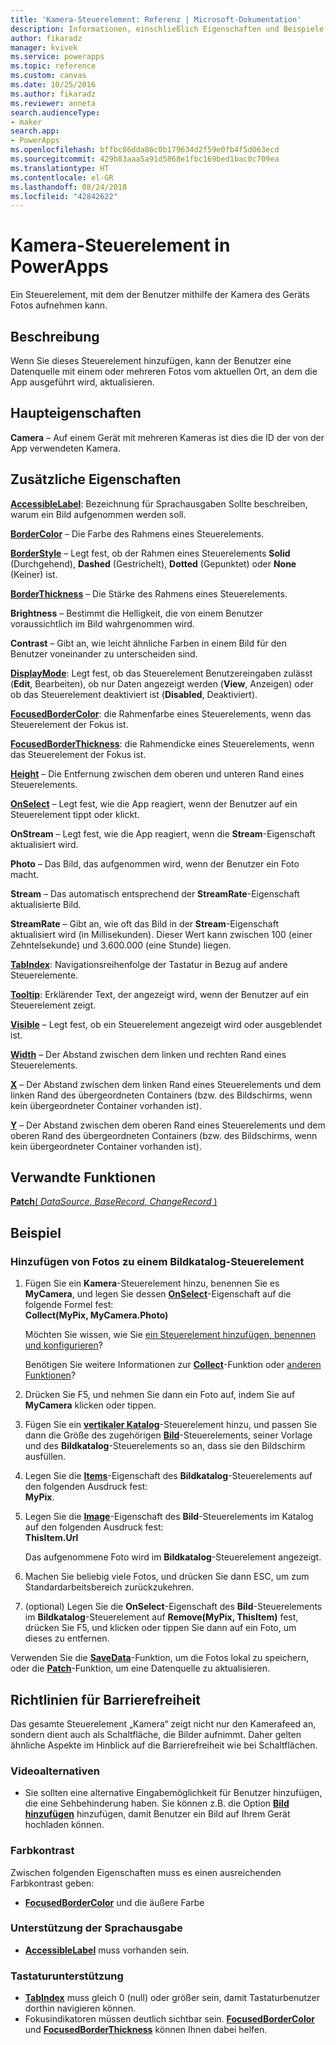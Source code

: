 ```yaml
---
title: 'Kamera-Steuerelement: Referenz | Microsoft-Dokumentation'
description: Informationen, einschließlich Eigenschaften und Beispiele, über das Kamera-Steuerelement
author: fikaradz
manager: kvivek
ms.service: powerapps
ms.topic: reference
ms.custom: canvas
ms.date: 10/25/2016
ms.author: fikaradz
ms.reviewer: anneta
search.audienceType:
- maker
search.app:
- PowerApps
ms.openlocfilehash: bffbc86dda86c0b179634d2f59e0fb4f5d063ecd
ms.sourcegitcommit: 429b83aaa5a91d5868e1fbc169bed1bac0c709ea
ms.translationtype: HT
ms.contentlocale: el-GR
ms.lasthandoff: 08/24/2018
ms.locfileid: "42842622"
---
```

# <a name="camera-control-in-powerapps"></a>Kamera-Steuerelement in PowerApps
Ein Steuerelement, mit dem der Benutzer mithilfe der Kamera des Geräts Fotos aufnehmen kann.

## <a name="description"></a>Beschreibung
Wenn Sie dieses Steuerelement hinzufügen, kann der Benutzer eine Datenquelle mit einem oder mehreren Fotos vom aktuellen Ort, an dem die App ausgeführt wird, aktualisieren.

## <a name="key-properties"></a>Haupteigenschaften
**Camera** – Auf einem Gerät mit mehreren Kameras ist dies die ID der von der App verwendeten Kamera.

## <a name="additional-properties"></a>Zusätzliche Eigenschaften
**[AccessibleLabel](properties-accessibility.md)**: Bezeichnung für Sprachausgaben Sollte beschreiben, warum ein Bild aufgenommen werden soll.

**[BorderColor](properties-color-border.md)** – Die Farbe des Rahmens eines Steuerelements.

**[BorderStyle](properties-color-border.md)** – Legt fest, ob der Rahmen eines Steuerelements **Solid** (Durchgehend), **Dashed** (Gestrichelt), **Dotted** (Gepunktet) oder **None** (Keiner) ist.

**[BorderThickness](properties-color-border.md)** – Die Stärke des Rahmens eines Steuerelements.

**Brightness** – Bestimmt die Helligkeit, die von einem Benutzer voraussichtlich im Bild wahrgenommen wird.

**Contrast** – Gibt an, wie leicht ähnliche Farben in einem Bild für den Benutzer voneinander zu unterscheiden sind.

**[DisplayMode](properties-core.md)**: Legt fest, ob das Steuerelement Benutzereingaben zulässt (**Edit**, Bearbeiten), ob nur Daten angezeigt werden (**View**, Anzeigen) oder ob das Steuerelement deaktiviert ist (**Disabled**, Deaktiviert).

**[FocusedBorderColor](properties-color-border.md)**: die Rahmenfarbe eines Steuerelements, wenn das Steuerelement der Fokus ist.

**[FocusedBorderThickness](properties-color-border.md)**: die Rahmendicke eines Steuerelements, wenn das Steuerelement der Fokus ist.

**[Height](properties-size-location.md)** – Die Entfernung zwischen dem oberen und unteren Rand eines Steuerelements.

**[OnSelect](properties-core.md)** – Legt fest, wie die App reagiert, wenn der Benutzer auf ein Steuerelement tippt oder klickt.

**OnStream** – Legt fest, wie die App reagiert, wenn die **Stream**-Eigenschaft aktualisiert wird.

**Photo** – Das Bild, das aufgenommen wird, wenn der Benutzer ein Foto macht.

**Stream** – Das automatisch entsprechend der **StreamRate**-Eigenschaft aktualisierte Bild.

**StreamRate** – Gibt an, wie oft das Bild in der **Stream**-Eigenschaft aktualisiert wird (in Millisekunden).  Dieser Wert kann zwischen 100 (einer Zehntelsekunde) und 3.600.000 (eine Stunde) liegen.

**[TabIndex](properties-accessibility.md)**: Navigationsreihenfolge der Tastatur in Bezug auf andere Steuerelemente.

**[Tooltip](properties-core.md)**: Erklärender Text, der angezeigt wird, wenn der Benutzer auf ein Steuerelement zeigt.

**[Visible](properties-core.md)** – Legt fest, ob ein Steuerelement angezeigt wird oder ausgeblendet ist.

**[Width](properties-size-location.md)** – Der Abstand zwischen dem linken und rechten Rand eines Steuerelements.

**[X](properties-size-location.md)** – Der Abstand zwischen dem linken Rand eines Steuerelements und dem linken Rand des übergeordneten Containers (bzw. des Bildschirms, wenn kein übergeordneter Container vorhanden ist).

**[Y](properties-size-location.md)** – Der Abstand zwischen dem oberen Rand eines Steuerelements und dem oberen Rand des übergeordneten Containers (bzw. des Bildschirms, wenn kein übergeordneter Container vorhanden ist).

## <a name="related-functions"></a>Verwandte Funktionen
[**Patch**( *DataSource*, *BaseRecord*, *ChangeRecord* )](../functions/function-patch.md)

## <a name="example"></a>Beispiel
### <a name="add-photos-to-an-image-gallery-control"></a>Hinzufügen von Fotos zu einem Bildkatalog-Steuerelement
1. Fügen Sie ein **Kamera**-Steuerelement hinzu, benennen Sie es **MyCamera**, und legen Sie dessen **[OnSelect](properties-core.md)**-Eigenschaft auf die folgende Formel fest:<br>
   **Collect(MyPix, MyCamera.Photo)**

    Möchten Sie wissen, wie Sie [ein Steuerelement hinzufügen, benennen und konfigurieren](../add-configure-controls.md)?

    Benötigen Sie weitere Informationen zur **[Collect](../functions/function-clear-collect-clearcollect.md)**-Funktion oder [anderen Funktionen](../formula-reference.md)?
2. Drücken Sie F5, und nehmen Sie dann ein Foto auf, indem Sie auf **MyCamera** klicken oder tippen.
3. Fügen Sie ein **[vertikaler Katalog](control-gallery.md)**-Steuerelement hinzu, und passen Sie dann die Größe des zugehörigen **[Bild](control-image.md)**-Steuerelements, seiner Vorlage und des **Bildkatalog**-Steuerelements so an, dass sie den Bildschirm ausfüllen.
4. Legen Sie die **[Items](properties-core.md)**-Eigenschaft des **Bildkatalog**-Steuerelements auf den folgenden Ausdruck fest:<br>**MyPix**.
5. Legen Sie die **[Image](properties-visual.md)**-Eigenschaft des **Bild**-Steuerelements im Katalog auf den folgenden Ausdruck fest:<br>
   **ThisItem.Url**

    Das aufgenommene Foto wird im **Bildkatalog**-Steuerelement angezeigt.
6. Machen Sie beliebig viele Fotos, und drücken Sie dann ESC, um zum Standardarbeitsbereich zurückzukehren.
7. (optional) Legen Sie die **OnSelect**-Eigenschaft des **Bild**-Steuerelements im **Bildkatalog**-Steuerelement auf **Remove(MyPix, ThisItem)** fest, drücken Sie F5, und klicken oder tippen Sie dann auf ein Foto, um dieses zu entfernen.

Verwenden Sie die **[SaveData](../functions/function-savedata-loaddata.md)**-Funktion, um die Fotos lokal zu speichern, oder die **[Patch](../functions/function-patch.md)**-Funktion, um eine Datenquelle zu aktualisieren.


## <a name="accessibility-guidelines"></a>Richtlinien für Barrierefreiheit
Das gesamte Steuerelement „Kamera“ zeigt nicht nur den Kamerafeed an, sondern dient auch als Schaltfläche, die Bilder aufnimmt. Daher gelten ähnliche Aspekte im Hinblick auf die Barrierefreiheit wie bei Schaltflächen.

### <a name="video-alternatives"></a>Videoalternativen
* Sie sollten eine alternative Eingabemöglichkeit für Benutzer hinzufügen, die eine Sehbehinderung haben. Sie können z.B. die Option **[Bild hinzufügen](control-add-picture.md)** hinzufügen, damit Benutzer ein Bild auf Ihrem Gerät hochladen können.

### <a name="color-contrast"></a>Farbkontrast
Zwischen folgenden Eigenschaften muss es einen ausreichenden Farbkontrast geben:
* **[FocusedBorderColor](properties-color-border.md)** und die äußere Farbe

### <a name="screen-reader-support"></a>Unterstützung der Sprachausgabe
* **[AccessibleLabel](properties-accessibility.md)** muss vorhanden sein.

### <a name="keyboard-support"></a>Tastaturunterstützung
* **[TabIndex](properties-accessibility.md)** muss gleich 0 (null) oder größer sein, damit Tastaturbenutzer dorthin navigieren können.
* Fokusindikatoren müssen deutlich sichtbar sein. **[FocusedBorderColor](properties-color-border.md)** und **[FocusedBorderThickness](properties-color-border.md)** können Ihnen dabei helfen.

